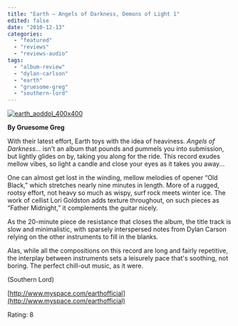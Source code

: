 ```yaml
---
title: "Earth – Angels of Darkness, Demons of Light 1"
edited: false
date: "2010-12-13"
categories:
  - "featured"
  - "reviews"
  - "reviews-audio"
tags:
  - "album-review"
  - "dylan-carlson"
  - "earth"
  - "gruesome-greg"
  - "southern-lord"
---
```


[![](http://www.hellbound.ca/wp-content/uploads/2010/12/earth_aoddol_400x400.jpg "earth_aoddol_400x400")](http://www.hellbound.ca/wp-content/uploads/2010/12/earth_aoddol_400x400.jpg)

**By Gruesome Greg**

With their latest effort, Earth toys with the idea of heaviness. _Angels of Darkness..._ isn't an album that pounds and pummels you into submission, but lightly glides on by, taking you along for the ride. This record exudes mellow vibes, so light a candle and close your eyes as it takes you away...

One can almost get lost in the winding, mellow melodies of opener “Old Black,” which stretches nearly nine minutes in length. More of a rugged, rootsy effort, not heavy so much as wispy, surf rock meets winter ice. The work of cellist Lori Goldston adds texture throughout, on such pieces as “Father Midnight,” it complements the guitar nicely.

As the 20-minute piece de resistance that closes the album, the title track is slow and minimalistic, with sparsely interspersed notes from Dylan Carson relying on the other instruments to fill in the blanks.

Alas, while all the compositions on this record are long and fairly repetitive, the interplay between instruments sets a leisurely pace that's soothing, not boring. The perfect chill-out music, as it were.

(Southern Lord)

[http://www.myspace.com/earthofficial](http://www.myspace.com/earthofficial)

Rating: 8
